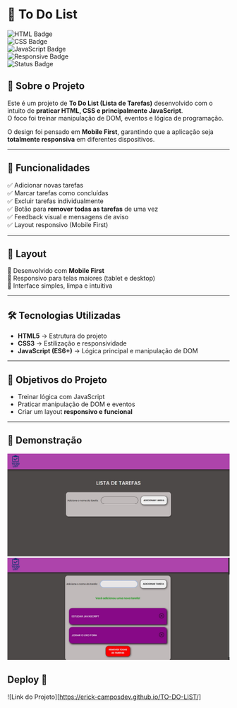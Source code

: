 # 📝 To Do List

![HTML Badge](https://img.shields.io/badge/HTML-5-orange?logo=html5&logoColor=white)  
![CSS Badge](https://img.shields.io/badge/CSS-3-blue?logo=css3&logoColor=white)  
![JavaScript Badge](https://img.shields.io/badge/JavaScript-ES6-yellow?logo=javascript&logoColor=black)  
![Responsive Badge](https://img.shields.io/badge/Mobile--First-✔-brightgreen)  
![Status Badge](https://img.shields.io/badge/Status-Concluído-success)

## 📌 Sobre o Projeto

Este é um projeto de **To Do List (Lista de Tarefas)** desenvolvido com o intuito de **praticar HTML, CSS e principalmente JavaScript**.  
O foco foi treinar manipulação de DOM, eventos e lógica de programação.

O design foi pensado em **Mobile First**, garantindo que a aplicação seja **totalmente responsiva** em diferentes dispositivos.

---

## 🚀 Funcionalidades

✅ Adicionar novas tarefas  
✅ Marcar tarefas como concluídas  
✅ Excluir tarefas individualmente  
✅ Botão para **remover todas as tarefas** de uma vez  
✅ Feedback visual e mensagens de aviso  
✅ Layout responsivo (Mobile First)

---

## 📱 Layout

🔹 Desenvolvido com **Mobile First**  
🔹 Responsivo para telas maiores (tablet e desktop)  
🔹 Interface simples, limpa e intuitiva

---

## 🛠️ Tecnologias Utilizadas

- **HTML5** → Estrutura do projeto
- **CSS3** → Estilização e responsividade
- **JavaScript (ES6+)** → Lógica principal e manipulação de DOM

---

## 🎯 Objetivos do Projeto

- Treinar lógica com JavaScript
- Praticar manipulação de DOM e eventos
- Criar um layout **responsivo e funcional**

---

## 📸 Demonstração

![To-do-list-sem-tarefas](src/assets/img/To%20do%20List%20normal.jpg)
![To-do-list-com-tarefas](src/assets/img/todolist-w-tasks.jpg)

## Deploy 📎

![Link do Projeto][https://erick-camposdev.github.io/TO-DO-LIST/]
